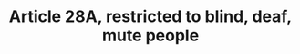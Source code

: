 ---
title: "Article 28A, restricted to blind, deaf, mute people"
draft: false
exceptions:
- info53b
memberstates:
- GR
score: 3
compensation:
- 
remarks: |
 


link: ""
---